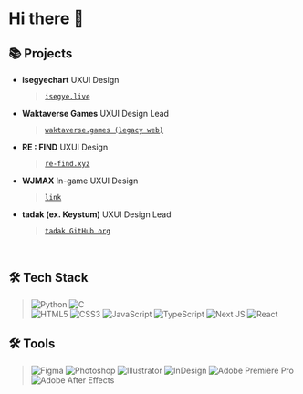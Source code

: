 # Hi there 👋

## 📚 Projects
- **isegyechart** UXUI Design
  > [`isegye.live`](https://isegye.live/)
  
- **Waktaverse Games** UXUI Design Lead
  > [`waktaverse.games (legacy web)`](https://waktaverse.games/)

- **RE : FIND** UXUI Design
  > [`re-find.xyz`](https://re-find.xyz/)

- **WJMAX** In-game UXUI Design
  > [`link`](https://waktaverse.games/gameDetail/wjmax)

- **tadak (ex. Keystum)** UXUI Design Lead
  > [`tadak GitHub org`](https://github.com/Keystum)

<br/>

## 🛠 Tech Stack
> ![Python](https://img.shields.io/badge/Python-3776AB.svg?&style=for-the-badge&logo=python&logoColor=white)
> ![C](https://img.shields.io/badge/C-3776AB.svg?&style=for-the-badge&logo=C&logoColor=white)
> <br/>
> ![HTML5](https://img.shields.io/badge/html5-%23E34F26.svg?style=for-the-badge&logo=html5&logoColor=white)
> ![CSS3](https://img.shields.io/badge/css3-%231572B6.svg?style=for-the-badge&logo=css3&logoColor=white)
> ![JavaScript](https://img.shields.io/badge/javascript-%23323330.svg?style=for-the-badge&logo=javascript&logoColor=%23F7DF1E)
> ![TypeScript](https://img.shields.io/badge/typescript-%23007ACC.svg?style=for-the-badge&logo=typescript&logoColor=white)
> ![Next JS](https://img.shields.io/badge/Next-black?style=for-the-badge&logo=next.js&logoColor=white)
> ![React](https://img.shields.io/badge/react-%2320232a.svg?style=for-the-badge&logo=react&logoColor=%2361DAFB)

## 🛠 Tools
> ![Figma](https://img.shields.io/badge/Figma-F24E1E.svg?&style=for-the-badge&logo=figma&logoColor=white)
> ![Photoshop](https://img.shields.io/badge/Photoshop-31A8FF.svg?&style=for-the-badge&logo=photoshop&logoColor=white)
> ![Illustrator](https://img.shields.io/badge/Illustrator-954818.svg?&style=for-the-badge&logo=illustrator&logoColor=white)
> ![InDesign](https://img.shields.io/badge/InDesign-951833.svg?&style=for-the-badge&logo=indesign&logoColor=white)
> ![Adobe Premiere Pro](https://img.shields.io/badge/Adobe%20Premiere%20Pro-9999FF.svg?style=for-the-badge&logo=Adobe%20Premiere%20Pro&logoColor=white)
> ![Adobe After Effects](https://img.shields.io/badge/Adobe%20After%20Effects-9999FF.svg?style=for-the-badge&logo=Adobe%20After%20Effects&logoColor=white)
